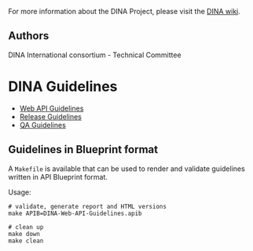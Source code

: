 For more information about the DINA Project, please visit the [DINA wiki](http://www.dina-project.net/wiki/DINA_Technical_Committee).

Authors
-------

DINA International consortium - Technical Committee

DINA Guidelines
==============================

-   [Web API Guidelines](DINA-Web-API-Guidelines.md)
-   [Release Guidelines](DINA-Web-Release-Guidelines.md)
-   [QA Guidelines](DINA-Web-QA-Guidelines.md)

## Guidelines in Blueprint format

A `Makefile` is available that can be used to render and validate guidelines written in API Blueprint format.

Usage:
	
	# validate, generate report and HTML versions
	make APIB=DINA-Web-API-Guidelines.apib
	
	# clean up
	make down
	make clean


	
